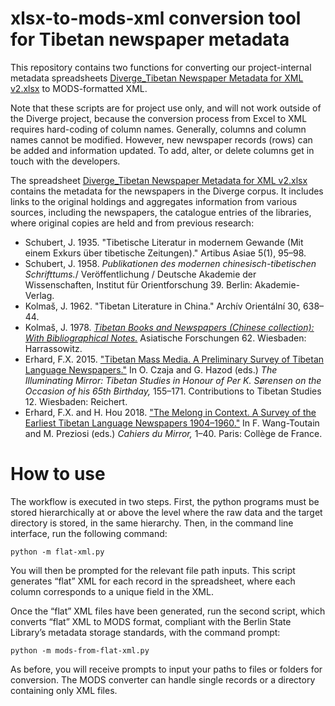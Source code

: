# xlsx-to-mods-xml conversion tool for Tibetan newspaper metadata 
This repository contains two functions for converting our project-internal metadata spreadsheets [Diverge_Tibetan Newspaper Metadata for XML v2.xlsx](https://github.com/Divergent-Discourses/xml-processing/blob/91c1011ad867a31e79be4a91fbfab6fac2a32ed2/Diverge_Newspaper%20Metadata%20for%20XML%20v2.xlsx) to MODS-formatted XML. 

Note that these scripts are for project use only, and will not work outside of the Diverge project, because the conversion process from Excel to XML requires hard-coding of column names. Generally, columns and column names cannot be modified. However, new newspaper records (rows) can be added and information updated. To add, alter, or delete columns get in touch with the developers.

The spreadsheet [Diverge_Tibetan Newspaper Metadata for XML v2.xlsx](https://github.com/Divergent-Discourses/xml-processing/blob/91c1011ad867a31e79be4a91fbfab6fac2a32ed2/Diverge_Newspaper%20Metadata%20for%20XML%20v2.xlsx) contains the metadata for the newspapers in the Diverge corpus. It includes links to the original holdings and aggregates information from various sources, including the newspapers, the catalogue entries of the libraries, where original copies are held and from previous research:
- Schubert, J. 1935. "Tibetische Literatur in modernem Gewande (Mit einem Exkurs über tibetische Zeitungen)." Artibus Asiae 5(1), 95–98.
- Schubert, J. 1958. *Publikationen des modernen chinesisch-tibetischen Schrifttums.*/ Veröffentlichung / Deutsche Akademie der Wissenschaften, Institut für Orientforschung 39. Berlin: Akademie-Verlag.
- Kolmaš, J. 1962. "Tibetan Literature in China." Archív Orientální 30, 638–44.
- Kolmaš, J. 1978. [*Tibetan Books and Newspapers (Chinese collection): With Bibliographical Notes.*](https://pahar.in/pahar/Books%20and%20Articles/Tibet%20and%20China/1978%20Tibetan%20Books%20and%20Newspapers%20(Chinese%20Collection%20)%20with%20bibliographical%20notes%20by%20Kolmas%20s.pdf) Asiatische Forschungen 62. Wiesbaden: Harrassowitz.
- Erhard, F.X. 2015. ["Tibetan Mass Media. A Preliminary Survey of Tibetan Language Newspapers."](https://www.academia.edu/20285155/Tibetan_Mass_Media_A_Preliminary_Survey_of_Tibetan_Language_Newspapers) In O. Czaja and G. Hazod (eds.) *The Illuminating Mirror: Tibetan Studies in Honour of Per K. Sørensen on the Occasion of his 65th Birthday,* 155–171. Contributions to Tibetan Studies 12. Wiesbaden: Reichert.
- Erhard, F.X. and H. Hou 2018. ["The Melong in Context. A Survey of the Earliest Tibetan Language Newspapers 1904–1960."](https://www.academia.edu/38535397/The_Melong_in_Context_A_Survey_ofthe_Earliest_Tibetan_Language_Newspapers_1904_1960) In F. Wang-Toutain and M. Preziosi (eds.) *Cahiers du Mirror,* 1–40. Paris: Collège de France.

# How to use
The workflow is executed in two steps. First, the python programs must be stored hierarchically at or above the level where the raw data and the target directory is stored, in the same hierarchy. Then, in the command line interface, run the following command:

``` python -m flat-xml.py ```

You will then be prompted for the relevant file path inputs. This script generates “flat” XML for each record in the spreadsheet, where each column corresponds to a unique field in the XML.

Once the “flat” XML files have been generated, run the second script, which converts “flat” XML to MODS format, compliant with the Berlin State Library’s metadata storage standards, with the command prompt:

``` python -m mods-from-flat-xml.py ```

As before, you will receive prompts to input your paths to files or folders for conversion. The MODS converter can handle single records or a directory containing only XML files. 

